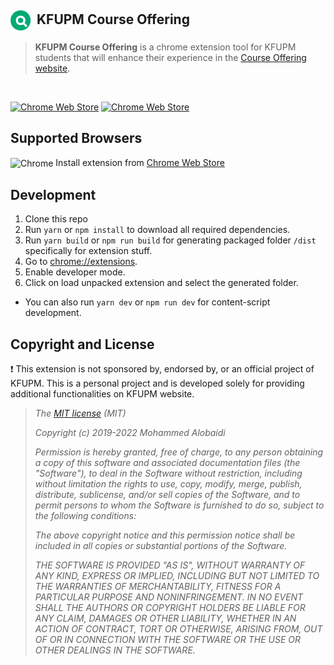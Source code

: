## <img height="32" src="src/assets/icon48.png" align="center"><span>&nbsp;</span> KFUPM Course Offering

> **KFUPM Course Offering** is a chrome extension tool for KFUPM students that will enhance their experience in the [Course Offering website](https://registrar.kfupm.edu.sa/courses-classes/course-offering/).

<br/>

[![Chrome Web Store](https://img.shields.io/chrome-web-store/d/jajiinopiopggfikifkepeklkfpcbhnm.svg?style=for-the-badge&label=Chrome%20users&ogo=google-chrome&logoColor=white)][chrome]
[![Chrome Web Store](https://img.shields.io/chrome-web-store/v/jajiinopiopggfikifkepeklkfpcbhnm.svg?style=for-the-badge&logo=google-chrome&logoColor=white)][chrome]

## Supported Browsers

<img alt="Chrome" src="https://img.icons8.com/fluent/24/000000/chrome.png" align="center"/> Install extension from [Chrome Web Store][chrome]

## Development

1. Clone this repo
2. Run `yarn` or `npm install` to download all required dependencies.
3. Run `yarn build` or `npm run build` for generating packaged folder `/dist` specifically for extension stuff.
4. Go to [chrome://extensions](chrome://extensions).
5. Enable developer mode.
6. Click on load unpacked extension and select the generated folder.

- You can also run `yarn dev` or `npm run dev` for content-script development.

## Copyright and License

❗️ This extension is not sponsored by, endorsed by, or an official project of KFUPM. This is a personal project and is developed solely for providing additional functionalities on KFUPM website.

> *The [MIT license](https://opensource.org/licenses/MIT) (MIT)*
>
> *Copyright (c) 2019-2022 Mohammed Alobaidi*
>
> *Permission is hereby granted, free of charge, to any person obtaining a copy of this software and associated documentation files (the "Software"), to deal in the Software without restriction, including without limitation the rights to use, copy, modify, merge, publish, distribute, sublicense, and/or sell copies of the Software, and to permit persons to whom the Software is furnished to do so, subject to the following conditions:*
>
> *The above copyright notice and this permission notice shall be included in all copies or substantial portions of the Software.*
>
> *THE SOFTWARE IS PROVIDED "AS IS", WITHOUT WARRANTY OF ANY KIND, EXPRESS OR IMPLIED, INCLUDING BUT NOT LIMITED TO THE WARRANTIES OF MERCHANTABILITY, FITNESS FOR A PARTICULAR PURPOSE AND NONINFRINGEMENT. IN NO EVENT SHALL THE AUTHORS OR COPYRIGHT HOLDERS BE LIABLE FOR ANY CLAIM, DAMAGES OR OTHER LIABILITY, WHETHER IN AN ACTION OF CONTRACT, TORT OR OTHERWISE, ARISING FROM, OUT OF OR IN CONNECTION WITH THE SOFTWARE OR THE USE OR OTHER DEALINGS IN THE SOFTWARE.*


<!-- Links -->

[chrome]: https://chrome.google.com/webstore/detail/kfupm-course-offering/jajiinopiopggfikifkepeklkfpcbhnm?hl=en&authuser=0
